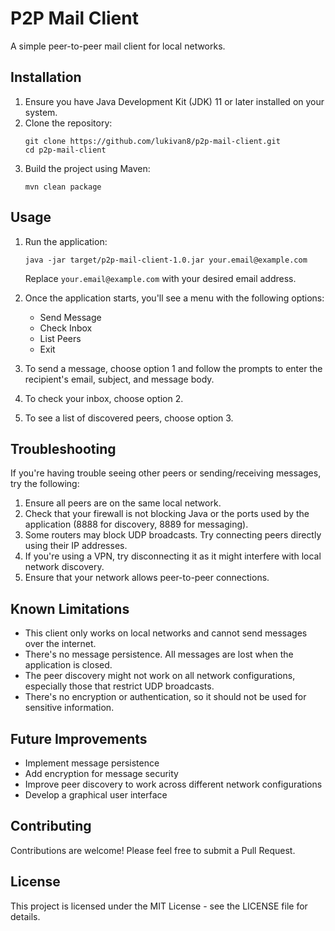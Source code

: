 # P2P Mail Client

A simple peer-to-peer mail client for local networks.

## Installation

1. Ensure you have Java Development Kit (JDK) 11 or later installed on your system.
2. Clone the repository:
   ```
   git clone https://github.com/lukivan8/p2p-mail-client.git
   cd p2p-mail-client
   ```
3. Build the project using Maven:
   ```
   mvn clean package
   ```

## Usage

1. Run the application:
   ```
   java -jar target/p2p-mail-client-1.0.jar your.email@example.com
   ```
   Replace `your.email@example.com` with your desired email address.

2. Once the application starts, you'll see a menu with the following options:
    - Send Message
    - Check Inbox
    - List Peers
    - Exit

3. To send a message, choose option 1 and follow the prompts to enter the recipient's email, subject, and message body.

4. To check your inbox, choose option 2.

5. To see a list of discovered peers, choose option 3.

## Troubleshooting

If you're having trouble seeing other peers or sending/receiving messages, try the following:

1. Ensure all peers are on the same local network.
2. Check that your firewall is not blocking Java or the ports used by the application (8888 for discovery, 8889 for messaging).
3. Some routers may block UDP broadcasts. Try connecting peers directly using their IP addresses.
4. If you're using a VPN, try disconnecting it as it might interfere with local network discovery.
5. Ensure that your network allows peer-to-peer connections.

## Known Limitations

- This client only works on local networks and cannot send messages over the internet.
- There's no message persistence. All messages are lost when the application is closed.
- The peer discovery might not work on all network configurations, especially those that restrict UDP broadcasts.
- There's no encryption or authentication, so it should not be used for sensitive information.

## Future Improvements

- Implement message persistence
- Add encryption for message security
- Improve peer discovery to work across different network configurations
- Develop a graphical user interface

## Contributing

Contributions are welcome! Please feel free to submit a Pull Request.

## License

This project is licensed under the MIT License - see the LICENSE file for details.